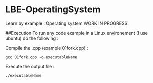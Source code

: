 LBE-OperatingSystem
===================

Learn by example : Operating system 
WORK IN PROGRESS.

##Execution
To run any code example in a Linux environement (I use ubuntu) do the following :

Compile the .cpp (example 01fork.cpp) :

    gcc 01fork.cpp -o executableName    
  
Execute the output file :

    ./executableName
